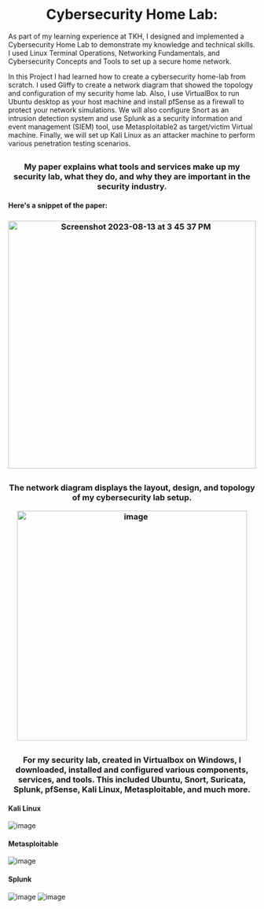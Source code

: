 <h1 align="center">Cybersecurity Home Lab:</h1>

As part of my learning experience at TKH, I designed and implemented a Cybersecurity Home Lab to demonstrate my knowledge and technical skills. I used Linux Terminal Operations, Networking Fundamentals, and Cybersecurity Concepts and Tools to set up a secure home network. 

In this Project I had learned how to create a cybersecurity home-lab from scratch. I used Gliffy to create a network diagram that showed the topology and configuration of my security home lab. Also, I use VirtualBox to run Ubuntu desktop as your host machine and install pfSense as a firewall to protect your network simulations. We will also configure Snort as an intrusion detection system and use Splunk as a security information and event management (SIEM) tool, use Metasploitable2 as target/victim Virtual machine. Finally, we will set up Kali Linux as an attacker machine to perform various penetration testing scenarios.


##
<h3 align="center">My paper explains what tools and services make up my security lab, what they do, and why they are important in the security industry.</h3>

#### Here's a snippet of the paper:
<h3 align="center"> <img width="504" alt="Screenshot 2023-08-13 at 3 45 37 PM" src="https://github.com/ellaowens/Cybersecurity-Lab/assets/114102710/f43636d7-c38a-4d74-b6d8-9d5aa614ff1f"> </h3>


##
<h3 align="center"> The network diagram displays the layout, design, and topology of my cybersecurity lab setup.

 <img width="468" alt="image" src="https://github.com/ellaowens/Cybersecurity-Lab/assets/114102710/e8952ce4-33eb-4ab6-9f54-d827d2610c2a"></h3>

##
<h3 align="center"> For my security lab, created in Virtualbox on Windows, I downloaded, installed and configured various components, services, and tools. This included Ubuntu, Snort, Suricata, Splunk, pfSense, Kali Linux, Metasploitable, and much more.</h3>

#### Kali Linux
 ![image](https://github.com/ellaowens/Cybersecurity-Lab/assets/114102710/851c2480-f850-450b-8b2f-c3c43bc2f2a3)

#### Metasploitable
 ![image](https://github.com/ellaowens/Cybersecurity-Lab/assets/114102710/9d4e0971-d903-4ac8-9ac4-f2752a17855d)

#### Splunk
 ![image](https://github.com/ellaowens/Cybersecurity-Lab/assets/114102710/da5c965c-5349-49a9-8990-0a0c958a0565)
 ![image](https://github.com/ellaowens/Cybersecurity-Lab/assets/114102710/4b7f0263-6eb0-46f4-94b9-f166a0a7ecb5)
